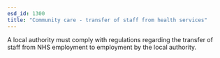 ```yaml
---
esd_id: 1300
title: "Community care - transfer of staff from health services"
---
```


A local authority must comply with regulations regarding the transfer of staff from NHS employment to employment by the local authority.

